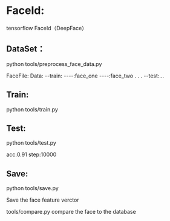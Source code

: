 # FaceId:
tensorflow FaceId（DeepFace）

## DataSet：
python tools/preprocess_face_data.py

FaceFile:
Data:
--train:
----:face_one
----:face_two
.
.
.
--test:...

## Train:
python tools/train.py


## Test:
python tools/test.py

acc:0.91 step:10000

## Save:
python tools/save.py

Save the face feature verctor 

tools/compare.py
compare the face to the database
